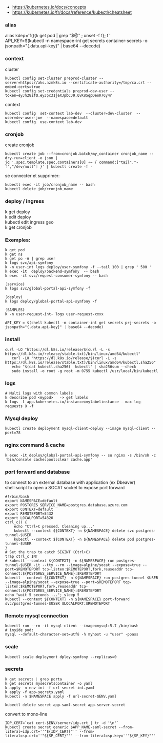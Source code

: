 - https://kubernetes.io/docs/concepts  
- https://kubernetes.io/fr/docs/reference/kubectl/cheatsheet  
   
### alias

alias kdep='f(){k get pod | grep "$@" ; unset -f f}; f'     
API_KEY=$(kubectl -n namespace-int get secrets container-secrets -o jsonpath="{.data.api-key}" | base64 --decode)  

### context

cluster
```
kubectl config set-cluster preprod-cluster --server=https://aks.azmk8s.io --certificate-authority=/tmp/ca.crt --embed-certs=true
kubectl config set-credentials preprod-dev-user --token=eyJh28ifQ.eyJpc31jeXJpbCJ9.QvK8SqpDeoR76y4r
```

context
```
kubectl config  set-context lab-dev  --cluster=dev-cluster  --user=dev-user-joe  --namespace=default
kubectl config  use-context lab-dev
```

### cronjob

create cronjob
```
kubectl create job --from=cronjob.batch/my_container cronjob_name --dry-run=client -o json |
jq '.spec.template.spec.containers[0] += { command:["tail","-f","/dev/null"] }' | kubectl create -f -
```

se connecter et supprimer:
```
kubectl exec -it job/cronjob_name -- bash
kubectl delete job/cronjob_name
```

### deploy / ingress

k get deploy   
k edit deploy <pod-service>   
kubectl edit ingress geo   
k get cronjob  

### Exemples:

```
k get pod  
k get ns  
k get po -A | grep user
k logs svc/api-symfony     
k -n user-int logs deploy/user-symfony -f --tail 100 | grep ' 500 '  
k exec -it  deploy/backend-symfony  -- bash
k exec -it svc/request-consumer-symfony -- bash  
```

```
(service)  
k logs svc/global-portal-api-symfony -f   

(deploy)  
k logs deploy/global-portal-api-symfony -f   

(SAMPLES)  
k -n user-request-int- logs user-request-xxxx  

API_KEY = $(shell kubectl -n container-int get secrets prj-secrets -o jsonpath="{.data.api-key}" | base64 --decode)
```

### install

```
curl -LO "https://dl.k8s.io/release/$(curl -L -s https://dl.k8s.io/release/stable.txt)/bin/linux/amd64/kubectl"
   curl -LO "https://dl.k8s.io/release/$(curl -L -s https://dl.k8s.io/release/stable.txt)/bin/linux/amd64/kubectl.sha256"
   echo "$(cat kubectl.sha256)  kubectl" | sha256sum --check
   sudo install -o root -g root -m 0755 kubectl /usr/local/bin/kubectl
```

### logs

```
# Multi logs with common labels
k describe pod <mypod>   -> get labels
k logs -l app.kubernetes.io/instance=mylabelinstance --max-log-requests 8 -f 
```

### Mysql deploy

```
kubectl create deployment mysql-client-deploy --image mysql-client --port=78 
```

### nginx command & cache

``` 
k exec -it deploy/global-portal-api-symfony -- su nginx -s /bin/sh -c 'bin/console cache:pool:clear cache.app' 
```

### port forward and database

to connect to an external database with application (ex Dbeaver)   
shell script to open a SOCAT socket to expose port forward 

```shell
#!/bin/bash
export NAMESPACE=default
export POSTGRES_SERVICE_NAME=postgres.database.azure.com
export CONTEXT=default
export REMOTEPORT=5432
export LOCALPORT=54320
ctrl_c() {
    echo "Ctrl+C pressed. Cleaning up..."
    kubectl --context ${CONTEXT} -n ${NAMESPACE} delete svc postgres-tunnel-$USER
    kubectl --context ${CONTEXT} -n ${NAMESPACE} delete pod postgres-tunnel-$USER
}
# Set the trap to catch SIGINT (Ctrl+C)
trap ctrl_c INT
# kubectl --context ${CONTEXT} -n ${NAMESPACE} run postgres-tunnel-$USER -it --tty --rm --image=alpine/socat --expose=true --port=$REMOTEPORT tcp-listen:$REMOTEPORT,fork,reuseaddr tcp-connect:${POSTGRES_SERVICE_NAME}:$REMOTEPORT
kubectl --context ${CONTEXT} -n ${NAMESPACE} run postgres-tunnel-$USER --image=alpine/socat --expose=true --port=$REMOTEPORT tcp-listen:$REMOTEPORT,fork,reuseaddr tcp-connect:${POSTGRES_SERVICE_NAME}:$REMOTEPORT
echo "wait 5 seconds ..."; sleep 5
kubectl --context ${CONTEXT} -n ${NAMESPACE} port-forward svc/postgres-tunnel-$USER $LOCALPORT:$REMOTEPORT
```

### Remote mysql connection

```
kubectl run --rm -it mysql-client --image=mysql:5.7 /bin/bash
# inside pod:
mysql --default-character-set=utf8 -h myhost -u "user" -ppass
```

### scale

```
kubectl scale deployment dploy-symfony --replicas=0
```

### secrets

```
k get secrets | grep porta  
k get secrets mysecretscontainer -o yaml
k apply -n env-int -f url-secret-int.yaml
k apply -f app-secrets.yaml
kubectl -n $NAMESPACE apply -f url-secret-$ENV.yaml

kubectl delete secret app-saml-secret app-server-secret
```

convert to mono-line
```
IDP_CERT=`cat cert-$ENV/server/idp.crt | tr -d '\n'`
kubectl create secret generic $APP_NAME-saml-secret --from-literal=idp.crt=''"${IDP_CERT}"'' --from-literal=sp.crt=''"${SP_CERT}"'' --from-literal=sp.key=''"${SP_KEY}"''
```
